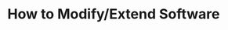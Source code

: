 # How to Modify/Extend Software

<!--
Assuming someone has followed the instruction for installing the application, how can they make changes?
What compiler, languages?  What build management? Where are the dependencies listed?  Any automated builds?
Where is the backlog and the project bug lists? Call out major issue such as migrating to better resources or new major versions that require retrofitting
Should also communicate style expectations
How to run any existing automated testing.  Location of test cases
-->

